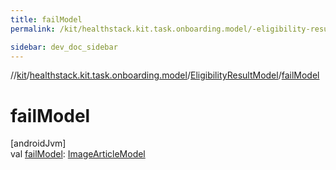 ```yaml
---
title: failModel
permalink: /kit/healthstack.kit.task.onboarding.model/-eligibility-result-model/fail-model.html

sidebar: dev_doc_sidebar
---
```

//[kit](../../../index.html)/[healthstack.kit.task.onboarding.model](../index.html)/[EligibilityResultModel](index.html)/[failModel](fail-model.html)



# failModel



[androidJvm]\
val [failModel](fail-model.html): [ImageArticleModel](../../healthstack.kit.task.base/-image-article-model/index.html)




